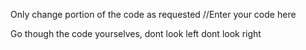 Only change portion of the code as requested //Enter your code here

Go though the code yourselves, dont look left dont look right
